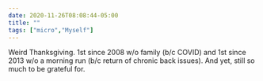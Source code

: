 ```yaml
---
date: 2020-11-26T08:08:44-05:00
title: ""
tags: ["micro","Myself"]
---
```

Weird Thanksgiving. 1st since 2008 w/o family (b/c COVID) and 1st since 2013 w/o a morning run (b/c return of chronic back issues). And yet, still so much to be grateful for.
